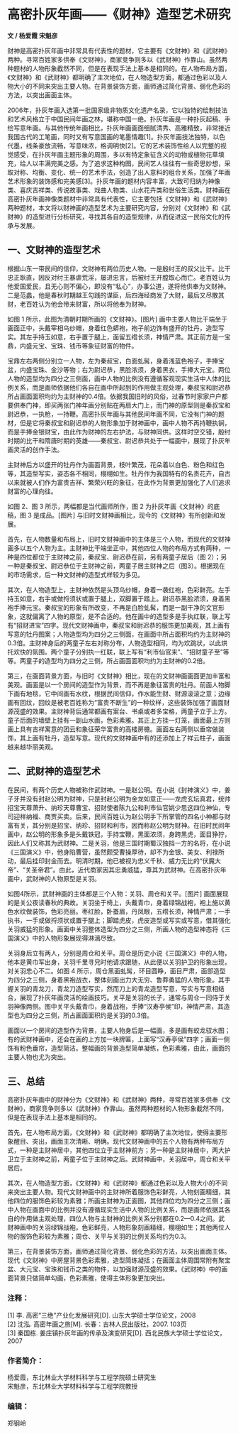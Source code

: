 # 高密扑灰年画——《财神》造型艺术研究

**文 / 杨爱霞 宋魁彦**

财神是高密扑灰年画中非常具有代表性的题材，它主要有《文财神》和《武财神》两种。寻常百姓家多供奉《文财神》，商家竞争则多以《武财神》作靠山。虽然两种题材的人物形象截然不同，但是在表现手法上基本是相同的。在人物布局方面，《文财神》和《武财神》都明确了主次地位，在人物造型方面，都通过色彩以及人物大小的不同来突出主要人物。在背景装饰方面，画师通过简化背景、弱化色彩的方法，以突出画面主体。

2006年，扑灰年画入选第一批国家级非物质文化遗产名录，它以独特的绘制技法和艺术风格立于中国民间年画之林，堪称中国一绝。扑灰年画是一种扑灰起稿、手绘写意年画。与其他传统年画相比，扑灰年画画面细腻清秀、高雅精致，非常接近我国古代的工笔画，同时又有写意国画的笔墨情趣[1]。扑灰年画技法独特，以色代墨，线条豪放流畅，写意味浓，格调明快[2]。它的艺术装饰性给人以完整的视觉感受，在扑灰年画主题形象的周围，多以有特定象征含义的动物或植物花草填充，给人以丰满完美之感。为了追求这种构图，民间艺人往往有一些奇思妙想，采取对称、均衡、变化、统一的艺术手法，创造了出人意料的组合关系，加强了年画艺术形象的装饰感和完美感[3]。扑灰年画的题材内容丰富，大致可归纳为神像类、喜庆吉祥类、传说故事类、戏曲人物类、山水花卉类和世俗生活类。财神画在高密扑灰年画神像类题材中非常具有代表性，它主要包括《文财神》和《武财神》两种题材，本文将以财神画的造型艺术为主要研究内容，分别对《文财神》和《武财神》的造型进行分析研究，寻找其各自的造型规律，从而促进这一民俗文化的传承与发展。

## 一、文财神的造型艺术

根据山东一带民间的信仰，文财神有两位历史人物。一是殷纣王的叔父比干。比干忠正耿直，因反对纣王暴虐荒淫，屡进忠言，后被纣王开膛取心而亡。老百姓认为他爱国爱民，且无心则不偏心，即没有“私心”，办事公道，遂将他供奉为文财神。二是范蠡，他是春秋时期越王勾践的谋臣，后四海经商发了大财，最后又尽散其财，老百姓认为他会带来财富，所以将他奉为财神。

如图 1 所示，此图为清朝时期所画的《文财神》。[图片] 画中主要人物比干端坐于画面正中，头戴宰相乌纱帽，身着红色蟒袍，袍子前边饰有盛开的牡丹，造型写实。其左手持玉如意，右手置于腿上，面留五绺长须，神情严肃。其正前方是一宝鼎，内盛元宝、宝珠、钱币等象征财富的物件。

宝鼎左右两侧分别立一人物，左为秦叔宝，白面虬髯，身着浅蓝色袍子，手捧宝盆，内盛宝珠、金沙等物；右为尉迟恭，黑脸浓须，身着黑衣，手捧大元宝。两位人物的造型均为四分之三侧面，画中人物的比例没有遵循客观现实生活中人体的比例关系，而是画师依据他们各自在画中所起到的作用做主观处理，秦叔宝和尉迟恭所占画面面积均约为主财神的0.4倍。依据我国旧时的风俗，过春节时家家户户都要供奉门神，即买两张门神年画分别贴在两扇大门上，而门神的原型则是秦叔宝和尉迟恭，一执枪，一持鞭。高密扑灰年画与其他民间年画不同，它没有门神的题材，但是它将秦叔宝和尉迟恭的人物形象加于财神画中，画中人物不再持鞭执锏，而是手捧金银财宝，由此作为财神的左右护法，与财神同供。这样时空交错，殷纣时期的比干和隋唐时期的英雄——秦叔宝、尉迟恭共处于一幅画中，展现了扑灰年画灵活的创作手法。

主财神后方以盛开的牡丹作为画面背景，枝叶繁茂，花朵着以白色、粉色和红色等，其造型写实，姿态各不相同，栩栩如生。牡丹作为我国特有的名贵花卉，自古以来就被人们作为富贵吉祥、繁荣兴旺的象征，在此作为背景更加强化了人们追求财富的心理向往。

如图 2、图 3 所示，两幅都是当代画师所作，图 2 为扑灰年画《文财神》的底稿，图 3 是成品。[图片] 与旧时文财神画相比，现今的《文财神》有所创新和发展。

首先，在人物数量和布局上，旧时文财神画中的主体是三个人物，而现代的文财神画多以五个人物为主。主财神比干端坐正中，其他四位人物的布局方式有两种，一种是四位都位于主财神之前，秦叔宝、尉迟恭在前，另有两童子居后（图 2）；另一种是秦叔宝、尉迟恭位于主财神之前，两童子居主财神之后（图3）。根据现在的市场需求，后一种文财神的造型式样较为多见。

其次，在人物造型上，主财神依然是头顶乌纱帽，身着一袭红袍，色彩鲜亮。左手持玉如意，右手或做捋须状或置于腿上，双脚置于踏上。尉迟恭黑脸浓须，身着黑袍手捧元宝。秦叔宝的形象有所改变，不再是白脸虬髯，而是一副干净的文官形象，这就偏离了人物的原型，是不合适的。他在画中的造型多是手执红联，联上写有“招财进宝”四字。现代文财神画中，秦叔宝和尉迟恭的服饰更加美观，其上画有写意的牡丹图案；人物造型均为四分之三侧面，在画面中所占面积均约为主财神的0.3倍。主财神身后的两童子左右对称分布，人物造型相同，均为欢跳状，以此烘托欢快的氛围。两个童子分别执一红联，联上写有“利市仙官来”、“招财童子至”等等。两童子的造型均为四分之三侧，所占画面面积均约为主财神的0.2倍。

第三，在画面背景方面，与旧时《文财神》相比，现在的文财神画画面更加丰富和美观。画面是以一个房间的造型作为背景，而不再是象征富贵的牡丹。前面人物脚下画有地毯，它中间画有水纹，根据民间信仰，作水能生财、财源滚滚之意；边缘画有回纹，回纹是被老百姓称为“富贵不断生”的一种纹样，这些装饰加强了画面财源茂盛的效果。主财神背后通常都画有案台、书桌或者多宝格，两童子立于上方。童子后面的墙壁上挂有一副山水画，色彩素雅。其正上方挂一灯笼，画面最上方则画上具有吉祥寓意的团云和象征荣华富贵的高楼房檐。画面左右两侧以垂帘做装饰，其上画有牡丹，造型写意。现代的文财神画中有的还添加上了祥云柱子，画面越来越华丽美观。

## 二、武财神的造型艺术

在民间，有两个历史人物被称作武财神。一是赵公明。在小说《封神演义》中，姜子牙并没有封赵公明为财神，只是封赵公明为金龙如意正——龙虎玄坛真君，统帅招宝天尊萧升、纳珍天尊曹宝、招财使者陈九公和利市仙官姚少思这四位神仙，专司迎祥纳福、商贾买卖。后来，民间百姓认为赵公明手下所掌管的四名小神都与财富有关，其分别是招宝、纳珍、招财和利市，因而称赵公明为财神。在旧时民间年画中，赵公明的形象多是头戴铁冠，手持宝鞭，黑面浓须，身跨黑虎，面目狰狞，因此人们又称其为武财神。二是关羽，他是三国时期蜀汉独挡一方的名将，在小说《三国演义》中，他身陷曹营，虽然颇受曹操厚待，却不为金银、美女、利禄所动，最后挂印封金而去。明清时期，他已被视为忠义千秋、威力无比的“伏魔大帝”、“关圣帝君”。由此，近代商家因其忠勇威猛，尊其为武财神。在高密扑灰年画中，武财神的人物原型是关羽。

如图4所示，武财神画的主体都是三个人物：关羽、周仓和关平。[图片] 画面展现的是关公夜读春秋的典故。关羽坐于椅上，头戴青巾，身着绿锦战袍，袍上施以黄色水纹做装饰，色彩亮丽。枣红脸，卧蚕眉，丹凤眼，五绺长须，神情严肃；一手执书，一手或做捋须状或置于腿上；脚踏虎皮，虎皮造型或写实或写意，借其强化关羽威猛的形象。画面中关羽整体造型为四分之三侧，所画人物的造型神态将《三国演义》中的人物形象展现得淋漓尽致。

关羽身后立有两人，分别是周仓和关平。周仓是历史小说《三国演义》中的人物，他本是黄巾军出身，关羽千里寻兄时他请求跟随，从此便以关羽护卫的形象出现，对关羽忠心不二。如图 4 所示，周仓黑面虬髯，环目圆睁，面目严肃，面部造型为四分之三侧，身着黑袍战衣，整体刻画出力大无穷、鲁莽勇猛的人物形象。其手握关羽的青龙刀，青龙刀造型写实，然而刀上的青龙造型写意，写实与写意相结合，展现了扑灰年画灵活的绘画技巧。关平是关羽的长子，通常与周仓一同侍于关羽神像两侧。图中关平头戴青巾，身着战袍，手捧“汉寿亭侯”印，神情严肃，其造型也为四分之三侧，所占画面面积约是关羽的0.3倍。

画面以一个房间的造型作为背景，主要人物身后是一幅画，多是画有蛟龙驭水图；有的武财神画中，还会在画的上方加一块牌匾，上面写“汉寿亭侯”四字；画面一侧饰有粉色垂帘，造型简洁。整幅画的背景造型简单凝练，色彩素雅，由此，画面的主要人物也尤为突出。

## 三、总结

高密扑灰年画中的财神分为《文财神》和《武财神》两种，寻常百姓家多供奉《文财神》，商家竞争则多以《武财神》作靠山。虽然两种题材的人物形象截然不同，但是在表现手法上基本是相同的。

首先，在人物布局方面，《文财神》和《武财神》都明确了主次地位，使得主要形象醒目、突出，画面主次清晰、明确。现代文财神画中的五个人物有两种布局方式，一种是主财神居中，其他四位立于主财神前方；另一种是主财神居中，两大护卫立于主财神之前，两童子位于主财神之后。武财神画中，关羽居中，周仓和关平居后。

其次，在人物造型方面，《文财神》和《武财神》都通过色彩以及人物大小的不同来突出主要人物。现代文财神画中的主财神所着服饰色彩鲜亮，人物刻画精细，其他四位的服饰色彩较为素雅；所画主财神为正面图，其他四位均为四分之三侧；画中人物在画面中的比例并没有遵循现实生活中人物的比例关系，而是画师依据其各自的作用做主观处理，四位人物与主财神的比例关系分别都在0.2—0.4之间。武财神画中的关羽绿锦战袍，色彩鲜亮，人物形象刻画精细，栩栩如生；其他两位人物的服饰色彩较为素雅；周仓、关平与关羽的比例关系均约为0.3。

第三，在背景装饰方面，画师通过简化背景、弱化色彩的方法，以突出画面主体。现代《文财神》中房屋背景色彩素雅，造型简练凝括；在画面主体周围常附有聚宝盆、大元宝、宝珠和钱币之类的物件，以加强财源茂盛的效果。《武财神》中的画面背景只做简单勾画，色彩素雅，使得主体形象更加突出。

### 注释：
[1] 李. 高密“三绝”产业化发展研究[D]. 山东大学硕士学位论文，2008  
[2] 沈泓. 高密年画之旅[M]. 长春：吉林人民出版社，2007. 103页  
[3] 秦国栋. 姜庄镇扑灰年画的传承及演变研究[D]. 西北民族大学硕士学位论文，2007  

### 作者简介：
杨爱霞，东北林业大学材料科学与工程学院硕士研究生  
宋魁彦，东北林业大学材料科学与工程学院教授  

### 编辑：
郑钢岭